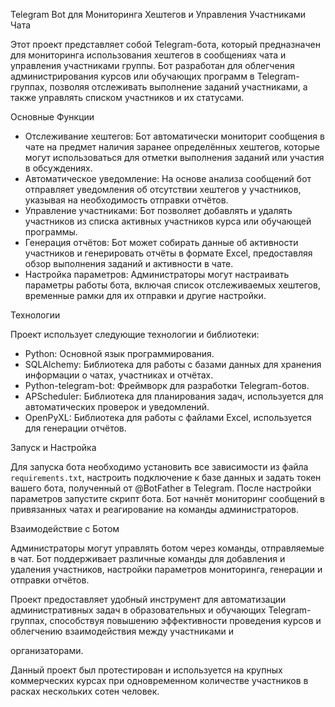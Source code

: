 Telegram Bot для Мониторинга Хештегов и Управления Участниками Чата

Этот проект представляет собой Telegram-бота, который предназначен для мониторинга использования хештегов в сообщениях чата и управления участниками группы. Бот разработан для облегчения администрирования курсов или обучающих программ в Telegram-группах, позволяя отслеживать выполнение заданий участниками, а также управлять списком участников и их статусами.

Основные Функции

- Отслеживание хештегов: Бот автоматически мониторит сообщения в чате на предмет наличия заранее определённых хештегов, которые могут использоваться для отметки выполнения заданий или участия в обсуждениях.
- Автоматическое уведомление: На основе анализа сообщений бот отправляет уведомления об отсутствии хештегов у участников, указывая на необходимость отправки отчётов.
- Управление участниками: Бот позволяет добавлять и удалять участников из списка активных участников курса или обучающей программы.
- Генерация отчётов: Бот может собирать данные об активности участников и генерировать отчёты в формате Excel, предоставляя обзор выполнения заданий и активности в чате.
- Настройка параметров: Администраторы могут настраивать параметры работы бота, включая список отслеживаемых хештегов, временные рамки для их отправки и другие настройки.

 Технологии

Проект использует следующие технологии и библиотеки:

- Python: Основной язык программирования.
- SQLAlchemy: Библиотека для работы с базами данных для хранения информации о чатах, участниках и отчётах.
- Python-telegram-bot: Фреймворк для разработки Telegram-ботов.
- APScheduler: Библиотека для планирования задач, используется для автоматических проверок и уведомлений.
- OpenPyXL: Библиотека для работы с файлами Excel, используется для генерации отчётов.

 Запуск и Настройка

Для запуска бота необходимо установить все зависимости из файла `requirements.txt`, настроить подключение к базе данных и задать токен вашего бота, полученный от @BotFather в Telegram. После настройки параметров запустите скрипт бота. Бот начнёт мониторинг сообщений в привязанных чатах и реагирование на команды администраторов.

 Взаимодействие с Ботом

Администраторы могут управлять ботом через команды, отправляемые в чат. Бот поддерживает различные команды для добавления и удаления участников, настройки параметров мониторинга, генерации и отправки отчётов.



Проект предоставляет удобный инструмент для автоматизации административных задач в образовательных и обучающих Telegram-группах, способствуя повышению эффективности проведения курсов и облегчению взаимодействия между участниками и

 организаторами.

Данный проект был протестирован и используется на крупных коммерческих курсах при одновременном количестве участников в расках нескольких сотен человек.
